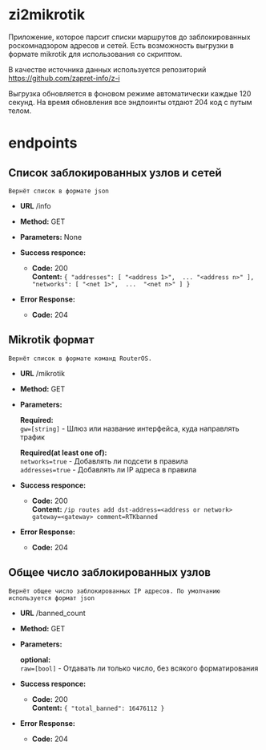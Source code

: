 # zi2mikrotik
Приложение, которое парсит списки маршрутов до заблокированных роскомнадзором адресов и сетей.
Есть возможность выгрузки в формате mikrotik для использования со скриптом. 

В качестве источника данных используется репозиторий https://github.com/zapret-info/z-i

Выгрузка обновляется в фоновом режиме автоматически каждые 120 секунд. На время обновления все эндпоинты отдают 204 код с путым телом.

# endpoints

**Список заблокированных узлов и сетей**
----
    Вернёт список в формате json  

* **URL**
    /info 
    
* **Method:**
    GET
    
* **Parameters:**
    None
    
* **Success responce:**
    * **Code:** 200 <br />
        **Content:** `{
  "addresses": [
    "<address 1>", 
    ...
    "<address n>"
  ], 
  "networks": [
    "<net 1>", 
    ... 
    "<net n>"
  ]
}`
* **Error Response:**

  * **Code:** 204 <br />

**Mikrotik формат**
----
    Вернёт список в формате команд RouterOS.

* **URL**
    /mikrotik 
    
* **Method:**
    GET
    
* **Parameters:**

    **Required:**     
    `gw=[string]` - Шлюз или название интерфейса, куда направлять трафик
    
    **Required(at least one of):**     
    `networks=true` - Добавлять ли подсети в правила  
    `addresses=true` - Добавлять ли IP адреса в правила
       
    
* **Success responce:**
    * **Code:** 200 <br />
        **Content:** 
        `/ip routes add dst-address=<address or network> gateway=<gateway> comment=RTKbanned`


* **Error Response:**

  * **Code:** 204 <br />
  
**Общее число заблокированных узлов**
----
    Вернёт общее число заблокированных IP адресов. По умолчанию используется формат json

* **URL**
    /banned_count 
    
* **Method:**
    GET
    
* **Parameters:**

    **optional:**     
    `raw=[bool]` - Отдавать ли только число, без всякого форматирования
       
    
* **Success responce:**
    * **Code:** 200 <br />
        **Content:** 
        `{
  "total_banned": 16476112
}`


* **Error Response:**

  * **Code:** 204 <br />
